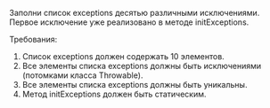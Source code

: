 
Заполни список exceptions десятью различными исключениями.
Первое исключение уже реализовано в методе initExceptions.


Требования:
1.	Список exceptions должен содержать 10 элементов.
2.	Все элементы списка exceptions должны быть исключениями (потомками класса Throwable).
3.	Все элементы списка exceptions должны быть уникальны.
4.	Метод initExceptions должен быть статическим.


